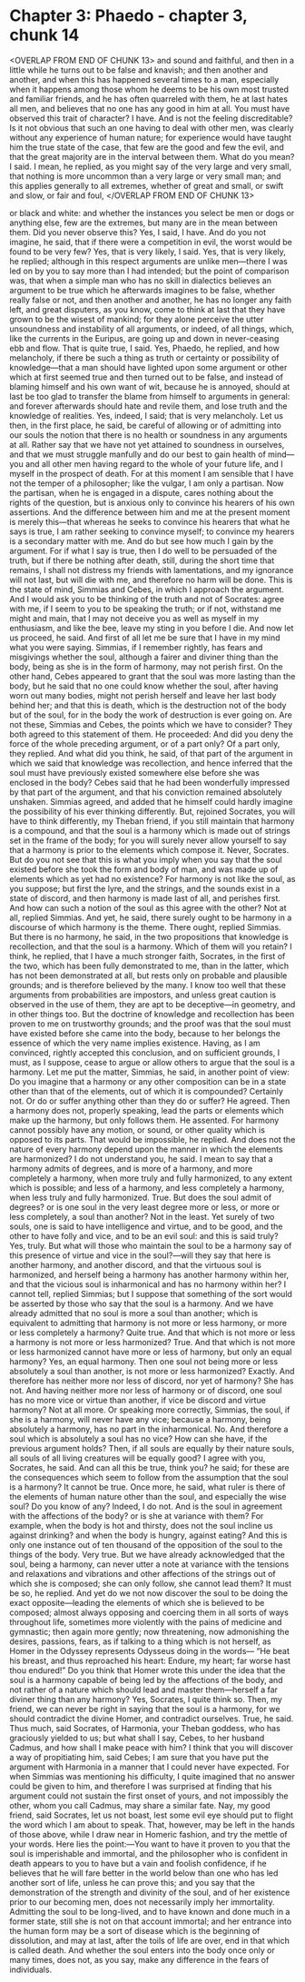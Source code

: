 # Chapter 3: Phaedo - chapter 3, chunk 14

<OVERLAP FROM END OF CHUNK 13>
and sound and faithful, and then in a little while he turns out to be false and knavish; and then another and another, and when this has happened several times to a man, especially when it happens among those whom he deems to be his own most trusted and familiar friends, and he has often quarreled with them, he at last hates all men, and believes that no one has any good in him at all. You must have observed this trait of character? I have. And is not the feeling discreditable? Is it not obvious that such an one having to deal with other men, was clearly without any experience of human nature; for experience would have taught him the true state of the case, that few are the good and few the evil, and that the great majority are in the interval between them. What do you mean? I said. I mean, he replied, as you might say of the very large and very small, that nothing is more uncommon than a very large or very small man; and this applies generally to all extremes, whether of great and small, or swift and slow, or fair and foul,
</OVERLAP FROM END OF CHUNK 13>

or black and white: and whether the instances you select be men or dogs or anything else, few are the extremes, but many are in the mean between them. Did you never observe this? Yes, I said, I have. And do you not imagine, he said, that if there were a competition in evil, the worst would be found to be very few? Yes, that is very likely, I said. Yes, that is very likely, he replied; although in this respect arguments are unlike men⁠—there I was led on by you to say more than I had intended; but the point of comparison was, that when a simple man who has no skill in dialectics believes an argument to be true which he afterwards imagines to be false, whether really false or not, and then another and another, he has no longer any faith left, and great disputers, as you know, come to think at last that they have grown to be the wisest of mankind; for they alone perceive the utter unsoundness and instability of all arguments, or indeed, of all things, which, like the currents in the Euripus, are going up and down in never-ceasing ebb and flow. That is quite true, I said. Yes, Phaedo, he replied, and how melancholy, if there be such a thing as truth or certainty or possibility of knowledge⁠—that a man should have lighted upon some argument or other which at first seemed true and then turned out to be false, and instead of blaming himself and his own want of wit, because he is annoyed, should at last be too glad to transfer the blame from himself to arguments in general: and forever afterwards should hate and revile them, and lose truth and the knowledge of realities. Yes, indeed, I said; that is very melancholy. Let us then, in the first place, he said, be careful of allowing or of admitting into our souls the notion that there is no health or soundness in any arguments at all. Rather say that we have not yet attained to soundness in ourselves, and that we must struggle manfully and do our best to gain health of mind⁠—you and all other men having regard to the whole of your future life, and I myself in the prospect of death. For at this moment I am sensible that I have not the temper of a philosopher; like the vulgar, I am only a partisan. Now the partisan, when he is engaged in a dispute, cares nothing about the rights of the question, but is anxious only to convince his hearers of his own assertions. And the difference between him and me at the present moment is merely this⁠—that whereas he seeks to convince his hearers that what he says is true, I am rather seeking to convince myself; to convince my hearers is a secondary matter with me. And do but see how much I gain by the argument. For if what I say is true, then I do well to be persuaded of the truth, but if there be nothing after death, still, during the short time that remains, I shall not distress my friends with lamentations, and my ignorance will not last, but will die with me, and therefore no harm will be done. This is the state of mind, Simmias and Cebes, in which I approach the argument. And I would ask you to be thinking of the truth and not of Socrates: agree with me, if I seem to you to be speaking the truth; or if not, withstand me might and main, that I may not deceive you as well as myself in my enthusiasm, and like the bee, leave my sting in you before I die. And now let us proceed, he said. And first of all let me be sure that I have in my mind what you were saying. Simmias, if I remember rightly, has fears and misgivings whether the soul, although a fairer and diviner thing than the body, being as she is in the form of harmony, may not perish first. On the other hand, Cebes appeared to grant that the soul was more lasting than the body, but he said that no one could know whether the soul, after having worn out many bodies, might not perish herself and leave her last body behind her; and that this is death, which is the destruction not of the body but of the soul, for in the body the work of destruction is ever going on. Are not these, Simmias and Cebes, the points which we have to consider? They both agreed to this statement of them. He proceeded: And did you deny the force of the whole preceding argument, or of a part only? Of a part only, they replied. And what did you think, he said, of that part of the argument in which we said that knowledge was recollection, and hence inferred that the soul must have previously existed somewhere else before she was enclosed in the body? Cebes said that he had been wonderfully impressed by that part of the argument, and that his conviction remained absolutely unshaken. Simmias agreed, and added that he himself could hardly imagine the possibility of his ever thinking differently. But, rejoined Socrates, you will have to think differently, my Theban friend, if you still maintain that harmony is a compound, and that the soul is a harmony which is made out of strings set in the frame of the body; for you will surely never allow yourself to say that a harmony is prior to the elements which compose it. Never, Socrates. But do you not see that this is what you imply when you say that the soul existed before she took the form and body of man, and was made up of elements which as yet had no existence? For harmony is not like the soul, as you suppose; but first the lyre, and the strings, and the sounds exist in a state of discord, and then harmony is made last of all, and perishes first. And how can such a notion of the soul as this agree with the other? Not at all, replied Simmias. And yet, he said, there surely ought to be harmony in a discourse of which harmony is the theme. There ought, replied Simmias. But there is no harmony, he said, in the two propositions that knowledge is recollection, and that the soul is a harmony. Which of them will you retain? I think, he replied, that I have a much stronger faith, Socrates, in the first of the two, which has been fully demonstrated to me, than in the latter, which has not been demonstrated at all, but rests only on probable and plausible grounds; and is therefore believed by the many. I know too well that these arguments from probabilities are impostors, and unless great caution is observed in the use of them, they are apt to be deceptive⁠—in geometry, and in other things too. But the doctrine of knowledge and recollection has been proven to me on trustworthy grounds; and the proof was that the soul must have existed before she came into the body, because to her belongs the essence of which the very name implies existence. Having, as I am convinced, rightly accepted this conclusion, and on sufficient grounds, I must, as I suppose, cease to argue or allow others to argue that the soul is a harmony. Let me put the matter, Simmias, he said, in another point of view: Do you imagine that a harmony or any other composition can be in a state other than that of the elements, out of which it is compounded? Certainly not. Or do or suffer anything other than they do or suffer? He agreed. Then a harmony does not, properly speaking, lead the parts or elements which make up the harmony, but only follows them. He assented. For harmony cannot possibly have any motion, or sound, or other quality which is opposed to its parts. That would be impossible, he replied. And does not the nature of every harmony depend upon the manner in which the elements are harmonized? I do not understand you, he said. I mean to say that a harmony admits of degrees, and is more of a harmony, and more completely a harmony, when more truly and fully harmonized, to any extent which is possible; and less of a harmony, and less completely a harmony, when less truly and fully harmonized. True. But does the soul admit of degrees? or is one soul in the very least degree more or less, or more or less completely, a soul than another? Not in the least. Yet surely of two souls, one is said to have intelligence and virtue, and to be good, and the other to have folly and vice, and to be an evil soul: and this is said truly? Yes, truly. But what will those who maintain the soul to be a harmony say of this presence of virtue and vice in the soul?⁠—will they say that here is another harmony, and another discord, and that the virtuous soul is harmonized, and herself being a harmony has another harmony within her, and that the vicious soul is inharmonical and has no harmony within her? I cannot tell, replied Simmias; but I suppose that something of the sort would be asserted by those who say that the soul is a harmony. And we have already admitted that no soul is more a soul than another; which is equivalent to admitting that harmony is not more or less harmony, or more or less completely a harmony? Quite true. And that which is not more or less a harmony is not more or less harmonized? True. And that which is not more or less harmonized cannot have more or less of harmony, but only an equal harmony? Yes, an equal harmony. Then one soul not being more or less absolutely a soul than another, is not more or less harmonized? Exactly. And therefore has neither more nor less of discord, nor yet of harmony? She has not. And having neither more nor less of harmony or of discord, one soul has no more vice or virtue than another, if vice be discord and virtue harmony? Not at all more. Or speaking more correctly, Simmias, the soul, if she is a harmony, will never have any vice; because a harmony, being absolutely a harmony, has no part in the inharmonical. No. And therefore a soul which is absolutely a soul has no vice? How can she have, if the previous argument holds? Then, if all souls are equally by their nature souls, all souls of all living creatures will be equally good? I agree with you, Socrates, he said. And can all this be true, think you? he said; for these are the consequences which seem to follow from the assumption that the soul is a harmony? It cannot be true. Once more, he said, what ruler is there of the elements of human nature other than the soul, and especially the wise soul? Do you know of any? Indeed, I do not. And is the soul in agreement with the affections of the body? or is she at variance with them? For example, when the body is hot and thirsty, does not the soul incline us against drinking? and when the body is hungry, against eating? And this is only one instance out of ten thousand of the opposition of the soul to the things of the body. Very true. But we have already acknowledged that the soul, being a harmony, can never utter a note at variance with the tensions and relaxations and vibrations and other affections of the strings out of which she is composed; she can only follow, she cannot lead them? It must be so, he replied. And yet do we not now discover the soul to be doing the exact opposite⁠—leading the elements of which she is believed to be composed; almost always opposing and coercing them in all sorts of ways throughout life, sometimes more violently with the pains of medicine and gymnastic; then again more gently; now threatening, now admonishing the desires, passions, fears, as if talking to a thing which is not herself, as Homer in the Odyssey represents Odysseus doing in the words⁠— “He beat his breast, and thus reproached his heart: Endure, my heart; far worse hast thou endured!” Do you think that Homer wrote this under the idea that the soul is a harmony capable of being led by the affections of the body, and not rather of a nature which should lead and master them⁠—herself a far diviner thing than any harmony? Yes, Socrates, I quite think so. Then, my friend, we can never be right in saying that the soul is a harmony, for we should contradict the divine Homer, and contradict ourselves. True, he said. Thus much, said Socrates, of Harmonia, your Theban goddess, who has graciously yielded to us; but what shall I say, Cebes, to her husband Cadmus, and how shall I make peace with him? I think that you will discover a way of propitiating him, said Cebes; I am sure that you have put the argument with Harmonia in a manner that I could never have expected. For when Simmias was mentioning his difficulty, I quite imagined that no answer could be given to him, and therefore I was surprised at finding that his argument could not sustain the first onset of yours, and not impossibly the other, whom you call Cadmus, may share a similar fate. Nay, my good friend, said Socrates, let us not boast, lest some evil eye should put to flight the word which I am about to speak. That, however, may be left in the hands of those above, while I draw near in Homeric fashion, and try the mettle of your words. Here lies the point:⁠—You want to have it proven to you that the soul is imperishable and immortal, and the philosopher who is confident in death appears to you to have but a vain and foolish confidence, if he believes that he will fare better in the world below than one who has led another sort of life, unless he can prove this; and you say that the demonstration of the strength and divinity of the soul, and of her existence prior to our becoming men, does not necessarily imply her immortality. Admitting the soul to be long-lived, and to have known and done much in a former state, still she is not on that account immortal; and her entrance into the human form may be a sort of disease which is the beginning of dissolution, and may at last, after the toils of life are over, end in that which is called death. And whether the soul enters into the body once only or many times, does not, as you say, make any difference in the fears of individuals.